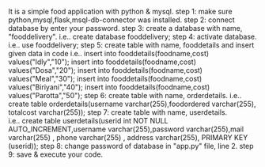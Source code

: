 It is a simple food application with python & mysql. 
step 1: make sure python,mysql,flask,msql-db-connector was installed.
step 2: connect database by enter your password.
step 3: create a database with name, "fooddelivery". i.e.. create database fooddelivery;
step 4: activate database. i.e.. use fooddelivery;
step 5: create table with name, fooddetails and insert given data in code
         i.e.. insert into fooddetails(foodname,cost) values("Idly","10");
               insert into fooddetails(foodname,cost) values("Dosa","20");
               insert into fooddetails(foodname,cost) values("Meal","30");
               insert into fooddetails(foodname,cost) values("Biriyani","40");
               insert into fooddetails(foodname,cost) values("Parotta","50");
step 6:  create table with name, orderdetails. 
          i.e.. create table orderdetails(username varchar(255),foodordered varchar(255), totalcost varchar(255));
step 7:  create table with name, userdetails.   
           i.e.. create table userdetails(userid int NOT NULL AUTO_INCREMENT,username varchar(255),password varchar(255),mail varchar(255) , phone varchar(255) , address varchar(255), PRIMARY KEY (userid));
step 8:  change password of database in "app.py" file, line 2.
step 9:  save & execute your code.
